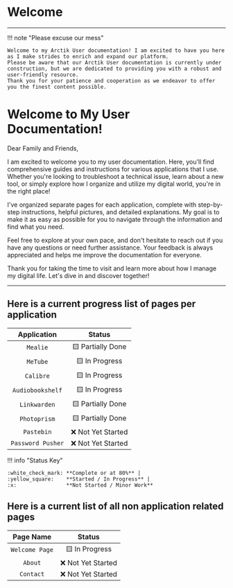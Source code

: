 # Welcome
---
!!! note "Please excuse our mess"

	Welcome to my Arctik User documentation! I am excited to have you here as I make strides to enrich and expand our platform. 
	Please be aware that our Arctik User documentation is currently under construction, but we are dedicated to providing you with a robust and user-friendly resource. 
	Thank you for your patience and cooperation as we endeavor to offer you the finest content possible.

# Welcome to My User Documentation!

Dear Family and Friends,

I am excited to welcome you to my user documentation. Here, you'll find comprehensive guides and instructions for various applications that I use. Whether you're looking to troubleshoot a technical issue, learn about a new tool, or simply explore how I organize and utilize my digital world, you're in the right place!

I've organized separate pages for each application, complete with step-by-step instructions, helpful pictures, and detailed explanations. My goal is to make it as easy as possible for you to navigate through the information and find what you need.

Feel free to explore at your own pace, and don't hesitate to reach out if you have any questions or need further assistance. Your feedback is always appreciated and helps me improve the documentation for everyone.

Thank you for taking the time to visit and learn more about how I manage my digital life. Let's dive in and discover together!

---


## Here is a current progress list of pages per application

| Application      | Status                          |
| :---------:      | :----------------------------------: |
| `Mealie`         | :yellow_square:      Partially Done  |
| `MeTube`         | :yellow_square:      In Progress     |
| `Calibre`        | :yellow_square:      In Progress     |
| `Audiobookshelf` | :yellow_square:      In Progress     |
| `Linkwarden`     | :yellow_square:      Partially Done  |
| `Photoprism`     | :yellow_square:      Partially Done  |
| `Pastebin`       | :x:                  Not Yet Started |
| `Password Pusher`| :x:                  Not Yet Started |

!!! info "Status Key"

	:white_check_mark: **Complete or at 80%** |
	:yellow_square:    **Started / In Progress** |
	:x:                **Not Started / Minor Work**

## Here is a current list of all non application related pages
| Page Name        | Status                          |
| :---------:      | :----------------------------------: |
| `Welcome Page`   | :yellow_square:      In Progress     |
| `About`          | :x:                  Not Yet Started |
| `Contact`        | :x:                  Not Yet Started |
